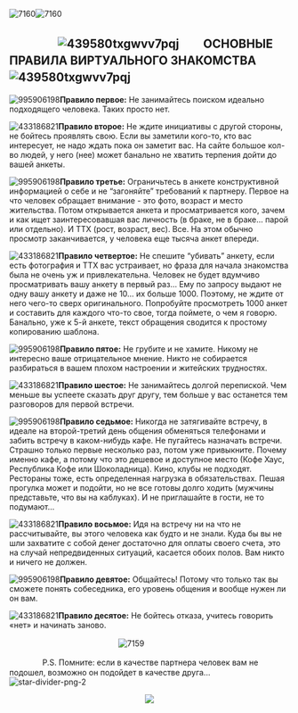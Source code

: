 ![7160](https://github.com/user-attachments/assets/01052494-b91c-40b4-abd6-91608bc3f0de)![7160](https://github.com/user-attachments/assets/01052494-b91c-40b4-abd6-91608bc3f0de)

## ㅤㅤ ㅤㅤ ![439580txgwvv7pqj](https://github.com/user-attachments/assets/87c22433-5210-44f3-9eaa-fe849b611b34)ㅤㅤ ОСНОВНЫЕ ПРАВИЛА ВИРТУАЛЬНОГО ЗНАКОМСТВАㅤㅤ ![439580txgwvv7pqj](https://github.com/user-attachments/assets/87c22433-5210-44f3-9eaa-fe849b611b34)ㅤ

![995906198](https://github.com/user-attachments/assets/9c596f30-6523-4d1e-9ca1-3f47e7011752)**Правило первое:** Не занимайтесь поиском идеально подходящего человека. Таких просто нет.

![433186821](https://github.com/user-attachments/assets/c4b474f0-92a0-45c8-92bc-a1f6dcb532b5)**Правило второе:** Не ждите инициативы с другой стороны, не бойтесь проявлять свою. Если вы заметили кого-то, кто вас интересует, не надо ждать пока он заметит вас. На сайте большое кол-во людей, у него (нее) может банально не хватить терпения дойти до вашей анкеты.

![995906198](https://github.com/user-attachments/assets/9c596f30-6523-4d1e-9ca1-3f47e7011752)**Правило третье:** Ограничьтесь в анкете конструктивной информацией о себе и не “загоняйте” требований к партнеру. Первое на что человек обращает внимание - это фото, возраст и место жительства. Потом открывается анкета и просматривается кого, зачем и как ищет заинтересовавшая вас личность (в браке, не в браке… парой или отдельно). И ТТХ (рост, возраст, вес). Все. На этом обычно просмотр заканчивается, у человека еще тысяча анкет впереди.

![433186821](https://github.com/user-attachments/assets/c4b474f0-92a0-45c8-92bc-a1f6dcb532b5)**Правило четвертое:** Не спешите “убивать” анкету, если есть фотография и ТТХ вас устраивает, но фраза для начала знакомства была не очень уж и привлекательна. Человек не будет вдумчиво просматривать вашу анкету в первый раз… Ему по запросу выдают не одну вашу анкету и даже не 10… их больше 1000. Поэтому, не ждите от него чего-то сверх оригинального. Попробуйте просмотреть 1000 анкет и составить для каждого что-то свое, тогда поймете, о чем я говорю. Банально, уже к 5-й анкете, текст обращения сводится к простому копированию шаблона.

![995906198](https://github.com/user-attachments/assets/9c596f30-6523-4d1e-9ca1-3f47e7011752)**Правило пятое:** Не грубите и не хамите. Никому не интересно ваше отрицательное мнение. Никто не собирается разбираться в вашем плохом настроении и житейских трудностях.

![433186821](https://github.com/user-attachments/assets/c4b474f0-92a0-45c8-92bc-a1f6dcb532b5)**Правило шестое:** Не занимайтесь долгой перепиской. Чем меньше вы успеете сказать друг другу, тем больше у вас останется тем разговоров для первой встречи.

![995906198](https://github.com/user-attachments/assets/9c596f30-6523-4d1e-9ca1-3f47e7011752)**Правило седьмое:** Никогда не затягивайте встречу, в идеале на второй-третий день общения обменяться телефонами и забить встречу в каком-нибудь кафе. Не пугайтесь назначать встречи. Страшно только первые несколько раз, потом уже привыкните. Почему именно кафе, а потому что это дешевое и доступное место (Кофе Хаус, Республика Кофе или Шоколадница). Кино, клубы не подходят. Рестораны тоже, есть определенная нагрузка в обязательствах. Пешая прогулка может и подойти, но не все готовы долго ходить (мужчины представьте, что вы на каблуках). И не приглашайте в гости, не то подумают…

![433186821](https://github.com/user-attachments/assets/c4b474f0-92a0-45c8-92bc-a1f6dcb532b5)**Правило восьмое:** Идя на встречу ни на что не рассчитывайте, вы этого человека как будто и не знали. Куда бы вы не шли захватите с собой денег достаточно для оплаты своего счета, это на случай непредвиденных ситуаций, касается обоих полов. Вам никто и ничего не должен.

![995906198](https://github.com/user-attachments/assets/9c596f30-6523-4d1e-9ca1-3f47e7011752)**Правило девятое:** Общайтесь! Потому что только так вы сможете понять собеседника, его уровень общения и вообще нужен ли он вам.

![433186821](https://github.com/user-attachments/assets/c4b474f0-92a0-45c8-92bc-a1f6dcb532b5)**Правило десятое:** Не бойтесь отказа, учитесь говорить «нет» и начинать заново.

ㅤㅤㅤㅤ         ㅤㅤㅤㅤㅤ  ㅤㅤㅤ ㅤㅤ ![7159](https://github.com/user-attachments/assets/2f29761b-1c42-49d1-9e37-4eb2987fc4c7)

  ㅤ      ㅤ    ㅤㅤP.S. Помните: если в качестве партнера человек вам не подошел, возможно он подойдет в качестве друга...  
![star-divider-png-2](https://github.com/user-attachments/assets/563a425c-67b2-4b22-87e0-7d022586f1f9)

<p align="center"
  
![](https://komarev.com/ghpvc/?username=arktiice&color=6DA6DB&label=pidors)

